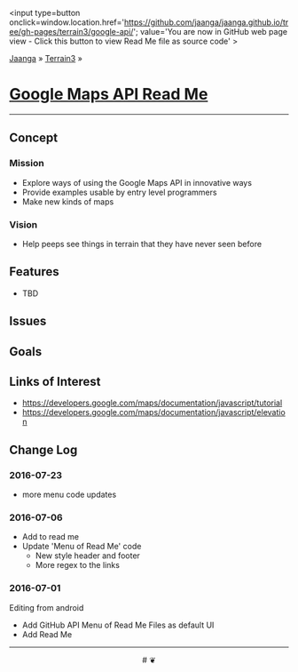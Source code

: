 <span style=display:none; >[You are now in GitHub source code view - click this link to view Read Me file as a web page]
( https://jaanga.github.io/terrain3/google-api/index.html#readme.md "View file as a web page." ) </span>
<input type=button onclick=window.location.href='https://github.com/jaanga/jaanga.github.io/tree/gh-pages/terrain3/google-api/'; 
value='You are now in GitHub web page view - Click this button to view Read Me file as source code' >

[Jaanga]( https://jaanga.github.io ) &raquo; [Terrain3]( http://jaanga.github.io/terrain3/ ) &raquo;

[Google Maps API Read Me]( https://jaanga.github.io/terrain3/google-api/index.html#readme.md )
===


***

## Concept

### Mission

* Explore ways of using the Google Maps API in innovative ways
* Provide examples usable by entry level programmers
* Make new kinds of maps

### Vision

* Help peeps see things in terrain that they have never seen before


## Features

* TBD


## Issues



## Goals


## Links of Interest

* https://developers.google.com/maps/documentation/javascript/tutorial
* https://developers.google.com/maps/documentation/javascript/elevation



## Change Log


### 2016-07-23

* more menu code updates

### 2016-07-06

* Add to read me
* Update 'Menu of Read Me' code
	* New style header and footer
	* More regex to the links

### 2016-07-01


Editing from android

* Add GitHub API Menu of Read Me Files as default UI
* Add Read Me


***

<center title='Jaanga ~ your 3D happy place' >
# <a href=javascript:window.scrollTo(0,0); style=text-decoration:none; > ❦ </a>
</center>
